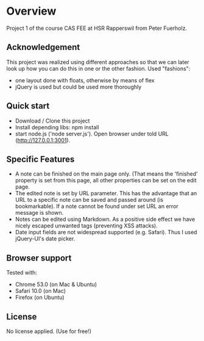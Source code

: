 # Overview

Project 1 of the course CAS FEE at HSR Rapperswil from Peter Fuerholz.

## Acknowledgement
This project was realized using different approaches so that we can later look up how you can do this in one or the
other fashion. Used "fashions":
* one layout done with floats, otherwise by means of flex
* jQuery is used but could be used more thoroughly


## Quick start
* Download / Clone this project
* Install depending libs: npm install
* start node.js ('node server.js'). Open browser under told URL (http://127.0.0.1:3001).


## Specific Features
* A note can be finished on the main page only. (That means the 'finished' property is set from this page, all other
  properties can be set on the edit page.
* The edited note is set by URL parameter. This has the advantage that an URL to a specific note can be saved and passed
  around (is bookmarkable). If a note cannot be found under set URL an error message is shown.
* Notes can be edited using Markdown. As a positive side effect we have nicely escaped unwanted tags (preventing XSS
  attacks).
* Date input fields are not widespread supported (e.g. Safari). Thus I used jQuery-UI's date picker.


## Browser support
Tested with:
* Chrome 53.0 (on Mac & Ubuntu)
* Safari 10.0 (on Mac)
* Firefox (on Ubuntu)


## License

No license applied. (Use for free!)